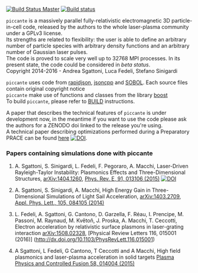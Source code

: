 [![Build Status Master](https://travis-ci.org/ALaDyn/piccante.png?branch=master)](https://travis-ci.org/ALaDyn/piccante "master")
[![Build status](https://ci.appveyor.com/api/projects/status/a8m2b97bxsbo6jhh?svg=true)](https://ci.appveyor.com/project/cenit/piccante)


`piccante` is a massively parallel fully-relativistic electromagnetic 3D particle-in-cell code, released by the authors to the whole laser-plasma community under a GPLv3 license.  
Its strengths are related to flexibility: the user is able to define an arbitrary number of particle species with arbitrary density functions and an arbitrary number of Gaussian laser pulses.  
The code is proved to scale very well up to 32768 MPI processes.
In its present state, the code could be considered in *beta status*.  
Copyright 2014-2016 - Andrea Sgattoni, Luca Fedeli, Stefano Sinigardi
 
`piccante` uses code from [rapidjson](http://rapidjson.org/), [jsoncpp](https://github.com/open-source-parsers/jsoncpp) and [SOBOL](http://people.sc.fsu.edu/~jburkardt/cpp_src/sobol/sobol.html). Each source files contain original copyright notice   
`piccante` make use of functions and classes from the library [boost](http://www.boost.org/)   
To build `piccante`, please refer to [BUILD](./BUILD.md) instructions.


A paper that describes the technical features of `piccante` is under development now, in the meantime if you want to use the code please ask the authors for a ZENODO doi linked to the release you're using.  
A technical paper describing optimizations performed during a Preparatory PRACE can be found [here](http://www.prace-ri.eu/IMG/pdf/WP209.pdf) [![DOI](https://zenodo.org/badge/doi/10.5281/zenodo.16097.svg)](http://dx.doi.org/10.5281/zenodo.16097).

### Papers containing simulations done with piccante ###

1) A. Sgattoni, S. Sinigardi, L. Fedeli, F. Pegoraro, A. Macchi, Laser-Driven Rayleigh-Taylor Instability: Plasmonics Effects and Three-Dimensional Structures, [arXiv:1404.1260](http://arxiv.org/pdf/1404.1260.pdf), [Phys. Rev. E, 91, 013106 (2015)](http://dx.doi.org/10.1103/PhysRevE.91.013106)
[![DOI](https://zenodo.org/badge/doi/10.5281/zenodo.10587.svg)](http://dx.doi.org/10.5281/zenodo.10587)

2) A. Sgattoni, S. Sinigardi, A. Macchi,  High Energy Gain in Three-Dimensional Simulations of Light Sail Acceleration, [arXiv:1403.2709](http://arxiv.org/pdf/1403.2709.pdf), [Appl. Phys. Lett., 105, 084105 (2014)](http://dx.doi.org/10.1063/1.4894092)

3) L. Fedeli, A. Sgattoni, G. Cantono, D. Garzella, F. Réau, I. Prencipe, M. Passoni, M. Raynaud, M. Květoň, J. Proska, A. Macchi, T. Ceccotti, Electron acceleration by relativistic surface plasmons in laser-grating interaction [arXiv:1508.02328](http://arxiv.org/abs/1508.02328), [Physical Review Letters 116, 015001 (2016)] (http://dx.doi.org/10.1103/PhysRevLett.116.015001)
 
4) A Sgattoni, L Fedeli, G Cantono, T Ceccotti and A Macchi, High field plasmonics and laser-plasma acceleration in solid targets [Plasma Physics and Controlled Fusion 58, 014004 (2015)](http://iopscience.iop.org/article/10.1088/0741-3335/58/1/014004)
